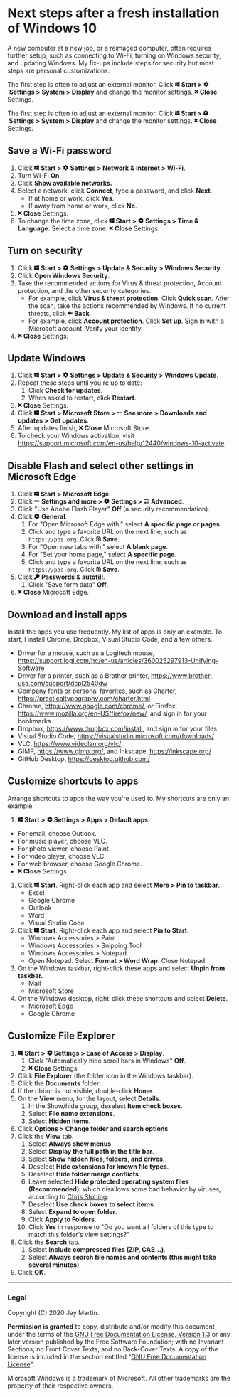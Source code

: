 # Next steps after a fresh installation of Windows 10

A new computer at a new job, or a reimaged computer, often requires further setup, such as connecting to Wi-Fi, turning on Windows security, and updating Windows. My fix-ups include steps for security but most steps are personal customizations. 

The first step is often to adjust an external monitor. Click <img src='fab/windows.svg' alt='Windows' height='12'>&nbsp;**Start >** <img src='fas/cog.svg' alt='Settings' height='12'>&nbsp;**Settings > System > Display** and change the monitor settings. <img src='fas/times.svg' alt='X' height='12'>&nbsp;**Close** Settings.

The first step is often to adjust an external monitor. Click **<img src='fab/windows.svg' alt='Windows' height='12'>&nbsp;Start > <img src='fas/cog.svg' alt='Settings' height='12'>&nbsp;Settings > System > Display** and change the monitor settings. **<img src='fas/times.svg' alt='X' height='12'>&nbsp;Close** Settings.

## Save a Wi-Fi password

1. Click <img src='fab/windows.svg' alt='Windows' height='12'>&nbsp;**Start >** <img src='fas/cog.svg' alt='Settings' height='12'>&nbsp;**Settings > Network & Internet > Wi-Fi**.
1. Turn Wi-Fi **On**.
1. Click **Show available networks.**
1. Select a network, click **Connect**, type a password, and click **Next**. 
    - If at home or work, click **Yes**. 
    - If away from home or work, click **No**.
1. <img src='fas/times.svg' alt='X' height='12'>&nbsp;**Close** Settings.
1. To change the time zone, click <img src='fab/windows.svg' alt='Windows' height='12'>&nbsp;**Start >** <img src='fas/cog.svg' alt='Settings' height='12'>&nbsp;**Settings > Time & Language**. Select a time zone. <img src='fas/times.svg' alt='X' height='12'>&nbsp;**Close** Settings.

## Turn on security

1. Click <img src='fab/windows.svg' alt='Windows' height='12'>&nbsp;**Start >** <img src='fas/cog.svg' alt='Settings' height='12'>&nbsp;**Settings > Update & Security > Windows Security**. 
1. Click **Open Windows Security**.
1. Take the recommended actions for Virus & threat protection, Account protection, and the other security categories.
    - For example, click **Virus & threat protection**. Click **Quick scan**. After the scan, take the actions recommended by Windows. If no current threats, click <img src='fas/arrow-left.svg' alt='X' height='12'>&nbsp;**Back**.
    - For example, click **Account protection**. Click **Set up**. Sign in with a Microsoft account. Verify your identity.
1. <img src='fas/times.svg' alt='X' height='12'>&nbsp;**Close** Settings.

## Update Windows

1. Click <img src='fab/windows.svg' alt='Windows' height='12'>&nbsp;**Start >** <img src='fas/cog.svg' alt='Settings' height='12'>&nbsp;**Settings > Update & Security > Windows Update**.
1. Repeat these steps until you're up to date:
   1. Click **Check for updates**.
   1. When asked to restart, click **Restart**.
1. <img src='fas/times.svg' alt='X' height='12'>&nbsp;**Close** Settings.
1. Click <img src='fab/windows.svg' alt='Windows' height='12'>&nbsp;**Start > Microsoft Store >** <img src='fas/ellipsis-h.svg' alt='...' width='12'>&nbsp;**See more > Downloads and updates > Get updates**.
1. After updates finish, <img src='fas/times.svg' alt='X' height='12'>&nbsp;**Close** Microsoft Store.
1. To check your Windows activation, visit <https://support.microsoft.com/en-us/help/12440/windows-10-activate>·

## Disable Flash and select other settings in Microsoft Edge

1. Click <img src='fab/windows.svg' alt='Windows' height='12'>&nbsp;**Start > Microsoft Edge**.
1. Click <img src='fas/ellipsis-h.svg' alt='...' width='12'>&nbsp;**Settings and more >** <img src='fas/cog.svg' alt='Settings' height='12'>&nbsp;**Settings >** <img src='fas/sliders-h.svg' alt='Advanced' height='12'>&nbsp;**Advanced**. 
1. Click "Use Adobe Flash Player" **Off** (a security recommendation).
1. Click <img src='fas/cog.svg' alt='General' height='12'>&nbsp;**General**.
   1. For "Open Microsoft Edge with," select **A specific page or pages**.
   1. Click and type a favorite URL on the next line, such as `https://pbs.org`. Click <img src='far/save.svg' alt='Save' height='12'>&nbsp;**Save**.
   1. For "Open new tabs with," select **A blank page**.
   1. For "Set your home page," select **A specific page**.
   1. Click and type a favorite URL on the next line, such as `https://pbs.org`. Click <img src='far/save.svg' alt='Save' height='12'>&nbsp;**Save**.
1. Click <img src='fas/key.svg' alt='Key' height='12'>&nbsp;**Passwords & autofill**.
   1. Click "Save form data" **Off**.
1. <img src='fas/times.svg' alt='X' height='12'>&nbsp;**Close** Microsoft Edge.

## Download and install apps

Install the apps you use frequently. My list of apps is only an example. To start, I install Chrome, Dropbox, Visual Studio Code, and a few others. 

- Driver for a mouse, such as a Logitech mouse, <https://support.logi.com/hc/en-us/articles/360025297913-Unifying-Software>
- Driver for a printer, such as a Brother printer, <https://www.brother-usa.com/support/dcpl2540dw>
- Company fonts or personal favorites, such as Charter, <https://practicaltypography.com/charter.html>
- Chrome, <https://www.google.com/chrome/>, or Firefox, <https://www.mozilla.org/en-US/firefox/new/>, and sign in for your bookmarks
- Dropbox, <https://www.dropbox.com/install>, and sign in for your files
- Visual Studio Code, <https://visualstudio.microsoft.com/downloads/>
- VLC, <https://www.videolan.org/vlc/>
- GIMP, <https://www.gimp.org/>, and Inkscape, <https://inkscape.org/>
- GitHub Desktop, <https://desktop.github.com/>

## Customize shortcuts to apps

Arrange shortcuts to apps the way you're used to. My shortcuts are only an example.

1. <img src='fab/windows.svg' alt='Windows' height='12'>&nbsp;**Start >** <img src='fas/cog.svg' alt='Settings' height='12'>&nbsp;**Settings > Apps > Default apps**.
  - For email, choose Outlook.
  - For music player, choose VLC.
  - For photo viewer, choose Paint.
  - For video player, choose VLC.
  - For web browser, choose Google Chrome.
  - <img src='fas/times.svg' alt='X' height='12'>&nbsp;**Close** Settings.
1. Click <img src='fab/windows.svg' alt='Windows' height='12'>&nbsp;**Start**. Right-click each app and select **More > Pin to taskbar**.
   - Excel
   - Google Chrome
   - Outlook
   - Word
   - Visual Studio Code
1. Click <img src='fab/windows.svg' alt='Windows' height='12'>&nbsp;**Start**. Right-click each app and select **Pin to Start**.
   - Windows Accessories > Paint
   - Windows Accessories > Snipping Tool
   - Windows Accessories > Notepad
   - Open Notepad. Select **Format > Word Wrap**. Close Notepad.
1. On the Windows taskbar, right-click these apps and select **Unpin from taskbar.**
    - Mail
    - Microsoft Store
1. On the Windows desktop, right-click these shortcuts and select **Delete**.
   - Microsoft Edge
   - Google Chrome
   
## Customize File Explorer

1. <img src='fab/windows.svg' alt='Windows' height='12'>&nbsp;**Start >** <img src='fas/cog.svg' alt='Settings' height='12'>&nbsp;**Settings > Ease of Access > Display**. 
   1. Click "Automatically hide scroll bars in Windows" **Off**. 
   1. <img src='fas/times.svg' alt='X' height='12'>&nbsp;**Close** Settings.
1. Click **File Explorer** (the folder icon in the Windows taskbar).
1. Click the **Documents** folder.
1. If the ribbon is not visible, double-click **Home**.
1. On the **View** menu, for the layout, select **Details**.
    1. In the Show/hide group, deselect **Item check boxes**.
    1. Select **File name extensions**.
    1. Select **Hidden items**.
1. Click **Options > Change folder and search options**.
1. Click the **View** tab.
    1. Select **Always show menus**.
    1. Select **Display the full path in the title bar**.
    1. Select **Show hidden files, folders, and drives**.
    1. Deselect **Hide extensions for known file types**.
    1. Deselect **Hide folder merge conflicts**.
    1. Leave selected **Hide protected operating system files (Recommended)**, which disallows some bad behavior by viruses, according to [Chris Stobing](https://www.howtogeek.com/228076/how-to-configure-folder-options-in-windows-10/).
    1. Deselect **Use check boxes to select items**.
    1. Select **Expand to open folder**.
    1. Click **Apply to Folders**.
    1. Click **Yes** in response to "Do you want all folders of this type to match this folder's view settings?"
1. Click the **Search** tab.
    1. Select **Include compressed files (ZIP, CAB...)**.
    1. Select **Always search file names and contents (this might take several minutes)**.
1. Click **OK**.

---

### Legal

Copyright (C) 2020 Jay Martin. 

**Permission is granted** to copy, distribute and/or modify this document
under the terms of the [GNU Free Documentation License, Version 1.3](https://www.gnu.org/licenses/fdl-1.3.txt)
or any later version published by the Free Software Foundation; 
with no Invariant Sections, no Front Cover Texts, and no Back-Cover Texts.
A copy of the license is included in the section entitled "[GNU Free Documentation License](fdl-1.3.md)".

Microsoft Windows is a trademark of Microsoft. All other trademarks are the property of their respective owners. 

<!--- --->
